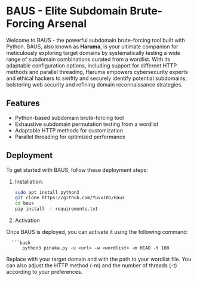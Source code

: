 # BAUS - Elite Subdomain Brute-Forcing Arsenal
Welcome to BAUS - the powerful subdomain brute-forcing tool built with Python. BAUS, also known as **Haruma**, is your ultimate companion for meticulously exploring target domains by systematically testing a wide range of subdomain combinations curated from a wordlist. With its adaptable configuration options, including support for different HTTP methods and parallel threading, Haruma empowers cybersecurity experts and ethical hackers to swiftly and securely identify potential subdomains, bolstering web security and refining domain reconnaissance strategies.

## Features

- Python-based subdomain brute-forcing tool
- Exhaustive subdomain permutation testing from a wordlist
- Adaptable HTTP methods for customization
- Parallel threading for optimized performance

## Deployment

To get started with BAUS, follow these deployment steps:

1. Installation:

   ```bash
   sudo apt install python3
   git clone https://github.com/Yuvvi01/Baus
   cd baus
   pip install -r requirements.txt

   
2. Activation

Once BAUS is deployed, you can activate it using the following command:

      ```bash 
          python3 pinaka.py -u <url> -w <wordlist> -m HEAD -t 100

Replace <url> with your target domain and <wordlist> with the path to your wordlist file. You can also adjust the HTTP method (-m) and the number of threads (-t) according to your preferences.

